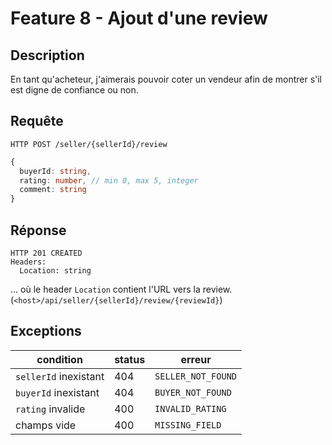 # Feature 8 - Ajout d'une review

## Description

En tant qu'acheteur, j'aimerais pouvoir coter un vendeur afin de montrer s'il est digne de confiance ou non.

## Requête

`HTTP POST /seller/{sellerId}/review`

```ts
{
  buyerId: string,
  rating: number, // min 0, max 5, integer
  comment: string
}
```

## Réponse

```
HTTP 201 CREATED
Headers:
  Location: string
```

... où le header `Location` contient l'URL vers la review. (`<host>/api/seller/{sellerId}/review/{reviewId}`)

## Exceptions

| condition             | status | erreur             |
| --------------------- | ------ | ------------------ |
| `sellerId` inexistant | 404    | `SELLER_NOT_FOUND` |
| `buyerId` inexistant  | 404    | `BUYER_NOT_FOUND`  |
| `rating` invalide     | 400    | `INVALID_RATING`   |
| champs vide           | 400    | `MISSING_FIELD`    |
